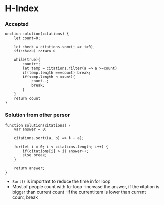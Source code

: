 # H-Index
### Accepted
```
unction solution(citations) {
    let count=0;

    let check = citations.some(i => i>0);
    if(!check) return 0

    while(true){
        count++;
        let temp = citations.filter(a => a >=count)
        if(temp.length ===count) break;
        if(temp.length < count){
            count--;               
            break;
        }
    }
    return count
}
```

### Solution from other person
```
function solution(citations) {
    var answer = 0;

    citations.sort((a, b) => b - a);

    for(let i = 0; i < citations.length; i++) {
        if(citations[i] > i) answer++;
        else break;
    }

    return answer;
}
```

- `Sort()` is important to reduce the time in for loop
- Most of people count with for loop 
	-increase the answer, if the citation is bigger than current count
	-If the current item is lower than current count, break 